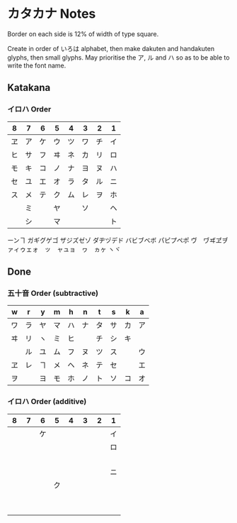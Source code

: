 # カタカナ Notes

Border on each side is 12% of width of type square.

Create in order of いろは alphabet, then make dakuten and handakuten glyphs, then small glyphs.
May prioritise the ア, ル and ハ so as to be able to write the font name.

## Katakana

### イロハ Order
8 | 7 | 6 | 5 | 4 | 3 | 2 | 1
--- | --- | --- | --- | --- | --- | --- | ---
ヱ | ア | ケ | ウ | ツ | ワ | チ | イ
ヒ | サ | フ | ヰ | ネ | カ | リ | ロ
モ | キ | コ | ノ | ナ | ヨ | ヌ | ハ
セ | ユ | エ | オ | ラ | タ | ル | ニ
ス | メ | テ | ク | ム | レ | ヲ | ホ
　 | ミ | 　 | ヤ | 　 | ソ | 　 | ヘ
　 | シ | 　 | マ | 　 | 　 | 　 | ト

ーンヿ
ガギグゲゴ
ザジズゼゾ
ダヂヅデド
バビブベボ
パピプペポ
ヴ　ヷヸヹヺ
ァィゥェォ　ッ　ャュョ　ヮ　ヵヶ
ヽヾ


## Done

### 五十音 Order (subtractive)
w | r | y | m | h | n | t | s | k | a
--- | --- | --- | --- | --- | --- | --- | --- | --- | ---
ワ | ラ | ヤ | マ | ハ | ナ | タ | サ | カ | ア
ヰ | リ | ヽ | ミ | ヒ | 　 | チ | シ | キ | 　
　 | ル | ユ | ム | フ | ヌ | ツ | ス | 　 | ウ
ヱ | レ | ヿ | メ | ヘ | ネ | テ | セ | 　 | エ
ヲ | 　 | ヨ | モ | ホ | ノ | ト | ソ | コ | オ

### イロハ Order (additive)
8 | 7 | 6 | 5 | 4 | 3 | 2 | 1
--- | --- | --- | --- | --- | --- | --- | ---
　 | 　 | ケ | 　 | 　 | 　 | 　 | イ
　 | 　 | 　 | 　 | 　 | 　 | 　 | ロ
　 | 　 | 　 | 　 | 　 | 　 | 　 | 　
　 | 　 | 　 | 　 | 　 | 　 | 　 | ニ
　 | 　 | 　 | ク | 　 | 　 | 　 | 　
　 | 　 | 　 | 　 | 　 | 　 | 　 | 　
　 | 　 | 　 | 　 | 　 | 　 | 　 | 　
